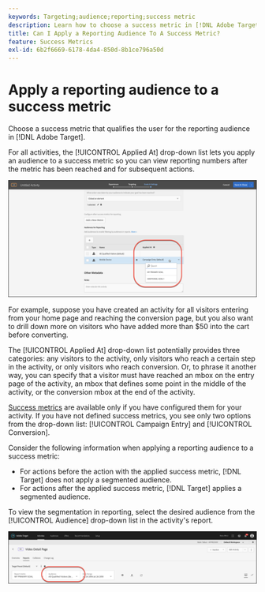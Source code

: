 ```yaml
---
keywords: Targeting;audience;reporting;success metric
description: Learn how to choose a success metric in [!DNL Adobe Target] that qualifies the user for the reporting audience.
title: Can I Apply a Reporting Audience To A Success Metric?
feature: Success Metrics
exl-id: 6b2f6669-6178-4da4-850d-8b1ce796a50d
---
```

# Apply a reporting audience to a success metric

Choose a success metric that qualifies the user for the reporting audience in [!DNL Adobe Target].

For all activities, the [!UICONTROL Applied At] drop-down list lets you apply an audience to a success metric so you can view reporting numbers after the metric has been reached and for subsequent actions.

![success_metric image](assets/success_metric.png)

For example, suppose you have created an activity for all visitors entering from your home page and reaching the conversion page, but you also want to drill down more on visitors who have added more than $50 into the cart before converting.

The [!UICONTROL Applied At] drop-down list potentially provides three categories: any visitors to the activity, only visitors who reach a certain step in the activity, or only visitors who reach conversion. Or, to phrase it another way, you can specify that a visitor must have reached an mbox on the entry page of the activity, an mbox that defines some point in the middle of the activity, or the conversion mbox at the end of the activity.

[Success metrics](/help/main/c-activities/r-success-metrics/success-metrics.md#reference_D011575C85DA48E989A244593D9B9924) are available only if you have configured them for your activity. If you have not defined success metrics, you see only two options from the drop-down list: [!UICONTROL Campaign Entry] and [!UICONTROL Conversion].

Consider the following information when applying a reporting audience to a success metric:

* For actions before the action with the applied success metric, [!DNL Target] does not apply a segmented audience. 
* For actions after the applied success metric, [!DNL Target] applies a segmented audience.

To view the segmentation in reporting, select the desired audience from the [!UICONTROL Audience] drop-down list in the activity's report.

![reporting_audience_dropdown image](assets/reporting_audience_dropdown.png)
